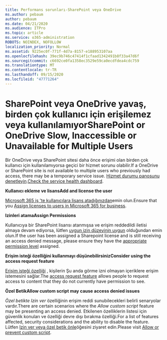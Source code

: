 ```yaml
---
title: Performans sorunları-SharePoint veya OneDrive
ms.author: pebaum
author: pebaum
ms.date: 04/21/2020
ms.audience: ITPro
ms.topic: article
ms.service: o365-administration
ROBOTS: NOINDEX, NOFOLLOW
localization_priority: Normal
ms.assetid: 9225ec0f-771f-4d7a-8157-e188953107aa
ms.openlocfilehash: 39ec9b746c47414f1cfaad1342491b8f33a47d6f
ms.sourcegitcommit: c6692ce0fa1358ec3529e59ca0ecdfdea4cdc759
ms.translationtype: MT
ms.contentlocale: tr-TR
ms.lasthandoff: 09/15/2020
ms.locfileid: "47771264"
---
```

# <a name="sharepoint-or-onedrive-slow-inaccessible-or-unavailable-for-multiple-users"></a><span data-ttu-id="80695-102">SharePoint veya OneDrive yavaş, birden çok kullanıcı için erişilemez veya kullanılamıyor</span><span class="sxs-lookup"><span data-stu-id="80695-102">SharePoint or OneDrive Slow, Inaccessible or Unavailable for Multiple Users</span></span>

<span data-ttu-id="80695-103">Bir OneDrive veya SharePoint sitesi daha önce erişimi olan birden çok kullanıcı için kullanılamıyorsa geçici bir hizmet sorunu olabilir.</span><span class="sxs-lookup"><span data-stu-id="80695-103">If a OneDrive or SharePoint site is not available to multiple users who previously had access, there may be a temporary service issue.</span></span> <span data-ttu-id="80695-104">[Hizmet durumu panosunu denetleyin](https://portal.office.com/adminportal/home#/servicehealth).</span><span class="sxs-lookup"><span data-stu-id="80695-104">[Check the service health dashboard](https://portal.office.com/adminportal/home#/servicehealth).</span></span>

<span data-ttu-id="80695-105">**Kullanıcı ekleme ve lisans**</span><span class="sxs-lookup"><span data-stu-id="80695-105">**Add and license the user**</span></span>

<span data-ttu-id="80695-106">[Microsoft 365 iş 'te kullanıcılara lisans atadığınızdan](https://docs.microsoft.com/microsoft-365/admin/add-users/add-users)emin olun.</span><span class="sxs-lookup"><span data-stu-id="80695-106">Ensure that you [Assign licenses to users in Microsoft 365 for business](https://docs.microsoft.com/microsoft-365/admin/add-users/add-users).</span></span>


<span data-ttu-id="80695-107">**Izinleri atama**</span><span class="sxs-lookup"><span data-stu-id="80695-107">**Assign Permissions**</span></span>

<span data-ttu-id="80695-108">Kullanıcıya bir SharePoint lisansı atanmışsa ve erişim reddedildi iletisi almaya devam ediyorsa, lütfen [uygun izin düzeyinin uygun](https://docs.microsoft.com/sharepoint/understanding-permission-levels) olduğundan emin olun.</span><span class="sxs-lookup"><span data-stu-id="80695-108">If the user has been assigned a Sharepoint license and is still receiving an access denied message, please ensure they have the [appropriate permission level](https://docs.microsoft.com/sharepoint/understanding-permission-levels) assigned.</span></span>

<span data-ttu-id="80695-109">**Erişim isteği özelliğini kullanmayı düşünebilirsiniz**</span><span class="sxs-lookup"><span data-stu-id="80695-109">**Consider using the access request feature**</span></span>

<span data-ttu-id="80695-110">[Erişim isteği özelliği](https://support.office.com/article/Set-up-and-manage-access-requests-94B26E0B-2822-49D4-929A-8455698654B3) , kişilerin Şu anda görme izni olmayan içeriklere erişim istemesini sağlar.</span><span class="sxs-lookup"><span data-stu-id="80695-110">The [access request feature](https://support.office.com/article/Set-up-and-manage-access-requests-94B26E0B-2822-49D4-929A-8455698654B3) allows people to request access to content that they do not currently have permission to see.</span></span>

<span data-ttu-id="80695-111">**Özel Betik**</span><span class="sxs-lookup"><span data-stu-id="80695-111">**Allow custom script may cause access denied issues**</span></span>

<span data-ttu-id="80695-112">*Özel betikte Izin ver* özelliğinin erişim reddi sunubilecekleri belirli senaryolar vardır.</span><span class="sxs-lookup"><span data-stu-id="80695-112">There are certain scenarios where the *Allow custom script* feature may be presenting an access denied.</span></span> <span data-ttu-id="80695-113">Etkilenen özelliklerin listesi için güvenlik konuları ve özelliği devre dışı bırakma özelliği.</span><span class="sxs-lookup"><span data-stu-id="80695-113">For a list of features affected, security considerations and the ability to disable the feature.</span></span> <span data-ttu-id="80695-114">Lütfen [Izin ver veya özel betik önle](https://docs.microsoft.com/sharepoint/allow-or-prevent-custom-script)öğesini ziyaret edin.</span><span class="sxs-lookup"><span data-stu-id="80695-114">Please visit [Allow or prevent custom script](https://docs.microsoft.com/sharepoint/allow-or-prevent-custom-script).</span></span>

